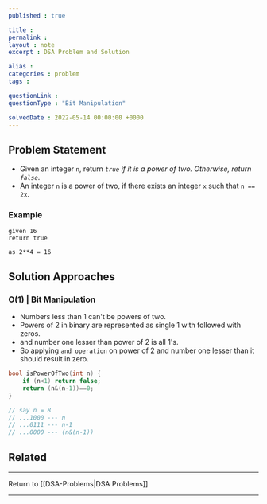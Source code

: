 ```yaml
---
published : true

title : 
permalink : 
layout : note
excerpt : DSA Problem and Solution

alias : 
categories : problem
tags : 

questionLink : 
questionType : "Bit Manipulation"

solvedDate : 2022-05-14 00:00:00 +0000
---
```


## Problem Statement

- Given an integer `n`, return _`true` if it is a power of two. Otherwise, return `false`_.
- An integer `n` is a power of two, if there exists an integer `x` such that `n == 2x`.

### Example

```
given 16
return true

as 2**4 = 16
```

## Solution Approaches

### O(1) | Bit Manipulation

- Numbers less than 1 can't be powers of two.
- Powers of 2 in binary are represented as single 1 with followed with zeros.
- and number one lesser than power of 2 is all 1's.
- So applying `and operation` on power of 2 and number one lesser than it should result in zero.

```cpp 
bool isPowerOfTwo(int n) {
	if (n<1) return false;
	return (n&(n-1))==0;	
}

// say n = 8 
// ...1000 --- n
// ...0111 --- n-1
// ...0000 --- (n&(n-1))
```

## Related

---

Return to [[DSA-Problems|DSA Problems]]

---